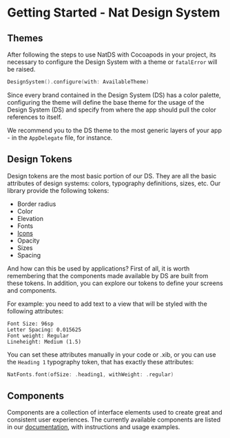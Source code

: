 # Getting Started - Nat Design System

## Themes
After following the steps to use NatDS with Cocoapods in your project, its necessary to configure the Design System with a theme or `fatalError` will be raised.

```swift
DesignSystem().configure(with: AvailableTheme)
```

Since every brand contained in the Design System (DS) has a color palette, configuring the theme will define the base theme for the usage of the Design System (DS) and specify from where the app should pull the color references to itself.

We recommend you to the DS theme to the most generic layers of your app - in the `AppDelegate` file, for instance.

## Design Tokens

Design tokens are the most basic portion of our DS. They are all the basic attributes of design systems: colors, typography definitions, sizes, etc. Our library provide the following tokens:

- Border radius​
- Color​
- Elevation​
- Fonts
- [Icons](How-to-use-icons.md)
- Opacity​
- Size​s
- Spacing​

And how can this be used by applications? First of all, it is worth remembering that the components made available by DS are built from these tokens. In addition, you can explore our tokens to define your screens and components.

For example: you need to add text to a view that will be styled with the following attributes:

```Font Family: Roboto, sans-serif
Font Size: 96sp
Letter Spacing: 0.015625
Font weight: Regular
Lineheight: Medium (1.5)
````

You can set these attributes manually in your code or .xib, or you can use the `Heading 1` typography token, that has exactly these attributes:

```swift
NatFonts.font(ofSize: .heading1, withWeight: .regular)
```

## Components
Components are a collection of interface elements used to create great and consistent user experiences. The currently available components are listed in our [documentation](https://natds-ios.prd.naturacloud.com/documentation/index.html), with instructions and usage examples.